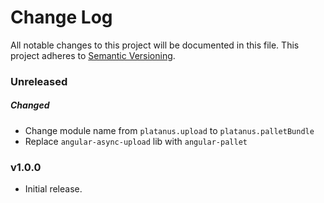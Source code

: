# Change Log
All notable changes to this project will be documented in this file.
This project adheres to [Semantic Versioning](http://semver.org/).

### Unreleased

##### Changed

* Change module name from `platanus.upload` to `platanus.palletBundle`
* Replace `angular-async-upload` lib with `angular-pallet`

### v1.0.0

* Initial release.
